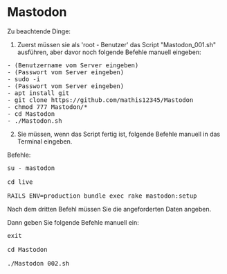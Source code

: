 # Mastodon

Zu beachtende Dinge:

1. Zuerst müssen sie als 'root - Benutzer' das Script "Mastodon_001.sh" ausführen, aber davor noch folgende Befehle manuell eingeben:

<Pre>
- (Benutzername vom Server eingeben)
- (Passwort vom Server eingeben)
- sudo -i
- (Passwort vom Server eingeben)
- apt install git
- git clone https://github.com/mathis12345/Mastodon
- chmod 777 Mastodon/*
- cd Mastodon
- ./Mastodon.sh
</Pre>
  
2. Sie müssen, wenn das Script fertig ist, folgende Befehle manuell in das Terminal eingeben.

Befehle:
<Pre>
su - mastodon

cd live

RAILS_ENV=production bundle exec rake mastodon:setup
</Pre>

Nach dem dritten Befehl müssen Sie die angeforderten Daten angeben.

Dann geben Sie folgende Befehle manuell ein:

<Pre>
exit

cd Mastodon

./Mastodon_002.sh
</Pre>

